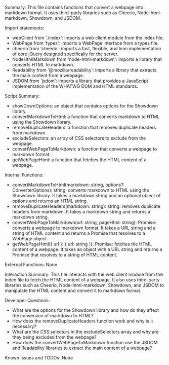 Summary:
This file contains functions that convert a webpage into markdown format. It uses third-party libraries such as Cheerio, Node-html-markdown, Showdown, and JSDOM.

Import statements:
- webClient from './index': imports a web client module from the index file.
- WebPage from 'types': imports a WebPage interface from a types file.
- cheerio from 'cheerio': imports a fast, flexible, and lean implementation of core jQuery designed specifically for the server.
- NodeHtmlMarkdown from 'node-html-markdown': imports a library that converts HTML to markdown.
- Readability from '@mozilla/readability': imports a library that extracts the main content from a webpage.
- JSDOM from 'jsdom': imports a library that provides a JavaScript implementation of the WHATWG DOM and HTML standards.

Script Summary:
- showDownOptions: an object that contains options for the Showdown library.
- convertMarkdownToHtml: a function that converts markdown to HTML using the Showdown library.
- removeDuplicateHeaders: a function that removes duplicate headers from markdown.
- excludeSelectors: an array of CSS selectors to exclude from the webpage.
- convertWebPageToMarkdown: a function that converts a webpage to markdown format.
- getWebPageHtml: a function that fetches the HTML content of a webpage.

Internal Functions:
- convertMarkdownToHtml(markdown: string, options?: ConverterOptions): string: converts markdown to HTML using the Showdown library. It takes a markdown string and an optional object of options and returns an HTML string.
- removeDuplicateHeaders(markdown: string): string: removes duplicate headers from markdown. It takes a markdown string and returns a markdown string.
- convertWebPageToMarkdown(url: string, pageHtml: string): Promise<WebPage>: converts a webpage to markdown format. It takes a URL string and a string of HTML content and returns a Promise that resolves to a WebPage object.
- getWebPageHtml({ url }: { url: string }): Promise<string>: fetches the HTML content of a webpage. It takes an object with a URL string and returns a Promise that resolves to a string of HTML content.

External Functions:
None

Interaction Summary:
This file interacts with the web client module from the index file to fetch the HTML content of a webpage. It also uses third-party libraries such as Cheerio, Node-html-markdown, Showdown, and JSDOM to manipulate the HTML content and convert it to markdown format.

Developer Questions:
- What are the options for the Showdown library and how do they affect the conversion of markdown to HTML?
- How does the removeDuplicateHeaders function work and why is it necessary?
- What are the CSS selectors in the excludeSelectors array and why are they being excluded from the webpage?
- How does the convertWebPageToMarkdown function use the JSDOM and Readability libraries to extract the main content of a webpage?

Known Issues and TODOs:
None